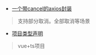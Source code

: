 

* [一个带cancel的axios封装](/files/typescript/axios封装)
> 支持部分取消。全部取消等场景




* [项目类型声明](/files/typescript/项目类型声明)
> vue+ts项目
